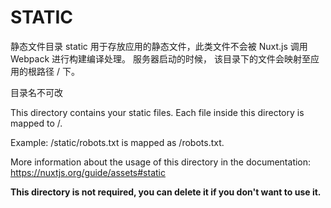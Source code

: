 # STATIC

静态文件目录 static 用于存放应用的静态文件，此类文件不会被 Nuxt.js 调用 Webpack 
进行构建编译处理。 服务器启动的时候，
该目录下的文件会映射至应用的根路径 / 下。

目录名不可改

This directory contains your static files.
Each file inside this directory is mapped to /.

Example: /static/robots.txt is mapped as /robots.txt.

More information about the usage of this directory in the documentation:
https://nuxtjs.org/guide/assets#static

**This directory is not required, you can delete it if you don't want to use it.**
